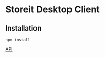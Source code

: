 Storeit Desktop Client
======================
Installation
------------
    npm install

[API](http://78.192.138.139/swagger-ui/dist/)
